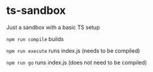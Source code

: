 # ts-sandbox
Just a sandbox with a basic TS setup

`npm run compile` builds

`npm run execute` runs index.js (needs to be compiled)

`npm run go` runs index.js (does not need to be compiled)
